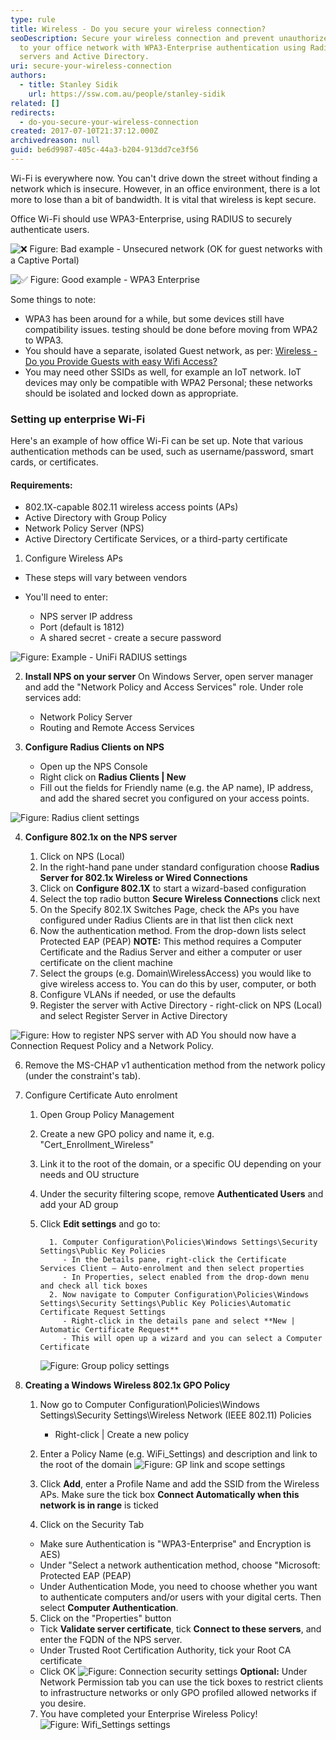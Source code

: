 ```yaml
---
type: rule
title: Wireless - Do you secure your wireless connection?
seoDescription: Secure your wireless connection and prevent unauthorized access
  to your office network with WPA3-Enterprise authentication using Radius
  servers and Active Directory.
uri: secure-your-wireless-connection
authors:
  - title: Stanley Sidik
    url: https://ssw.com.au/people/stanley-sidik
related: []
redirects:
  - do-you-secure-your-wireless-connection
created: 2017-07-10T21:37:12.000Z
archivedreason: null
guid: be6d9987-405c-44a3-b204-913dd7ce3f56
---
```

Wi-Fi is everywhere now. You can't drive down the street without finding a network which is insecure. However, in an office environment, there is a lot more to lose than a bit of bandwidth. It is vital that wireless is kept secure.

Office Wi-Fi should use WPA3-Enterprise, using RADIUS to securely authenticate users.

<!--endintro-->

![❌ Figure: Bad example - Unsecured network (OK for guest networks with a Captive Portal)](wifi-unsecured.jpg)

![✅ Figure: Good example - WPA3 Enterprise](ios-wpa3-ent.png)

Some things to note:

* WPA3 has been around for a while, but some devices still have compatibility issues. testing should be done before moving from WPA2 to WPA3.
* You should have a separate, isolated Guest network, as per: [Wireless - Do you Provide Guests with easy Wifi Access?](https://www.ssw.com.au/rules/easy-wifi-access/)
* You may need other SSIDs as well, for example an IoT network. IoT devices may only be compatible with WPA2 Personal; these networks should be isolated and locked down as appropriate.

### Setting up enterprise Wi-Fi

Here's an example of how office Wi-Fi can be set up. Note that various authentication methods can be used, such as username/password, smart cards, or certificates.

#### Requirements:

* 802.1X-capable 802.11 wireless access points (APs)
* Active Directory with Group Policy
* Network Policy Server (NPS)
* Active Directory Certificate Services, or a third-party certificate

1. Configure Wireless APs

* These steps will vary between vendors
* You'll need to enter:

  * NPS server IP address
  * Port (default is 1812)
  * A shared secret - create a secure password

![Figure: Example - UniFi RADIUS settings](unifi-radius.png)

2. **Install NPS on your server**
   On Windows Server, open server manager and add the "Network Policy and Access Services" role. Under role services add:

   * Network Policy Server
   * Routing and Remote Access Services
3. **Configure Radius Clients on NPS**

   * Open up the NPS Console
   * Right click on **Radius Clients | New**
   * Fill out the fields for Friendly name (e.g. the AP name), IP address, and add the shared secret you configured on your access points.

![Figure: Radius client settings](NPS2.png)

4. **Configure 802.1x on the NPS server**

   1. Click on NPS (Local)
   2. In the right-hand pane under standard configuration choose **Radius Server for 802.1x Wireless or Wired Connections**
   3. Click on **Configure 802.1X** to start a wizard-based configuration
   4. Select the top radio button **Secure Wireless Connections** click next
   5. On the Specify 802.1X Switches Page, check the APs you have configured under Radius Clients are in that list then click next
   6. Now the authentication method. From the drop-down lists select Protected EAP (PEAP)
      **NOTE:** This method requires a Computer Certificate and the Radius Server and either a computer or user certificate on the client machine
   7. Select the groups (e.g. Domain\WirelessAccess) you would like to give wireless access to. You can do this by user, computer, or both
   8. Configure VLANs if needed, or use the defaults
   9. Register the server with Active Directory - right-click on NPS (Local) and select Register Server in Active Directory

![Figure: How to register NPS server with AD](NPS.png)
You should now have a Connection Request Policy and a Network Policy.

6. Remove the MS-CHAP v1 authentication method from the network policy (under the constraint's tab).
7. Configure Certificate Auto enrolment

   1. Open Group Policy Management
   2. Create a new GPO policy and name it, e.g. "Cert_Enrollment_Wireless"
   3. Link it to the root of the domain, or a specific OU depending on your needs and OU structure
   4. Under the security filtering scope, remove **Authenticated Users** and add your AD group
   5. Click **Edit settings** and go to:

      ```
        1. Computer Configuration\Policies\Windows Settings\Security Settings\Public Key Policies  
           - In the Details pane, right-click the Certificate Services Client – Auto-enrolment and then select properties
           - In Properties, select enabled from the drop-down menu and check all tick boxes
        2. Now navigate to Computer Configuration\Policies\Windows Settings\Security Settings\Public Key Policies\Automatic Certificate Request Settings
           - Right-click in the details pane and select **New | Automatic Certificate Request**
           - This will open up a wizard and you can select a Computer Certificate
      ```

      ![Figure: Group policy settings](Cert4.png)
8. **Creating a Windows Wireless 802.1x GPO Policy**

   1. Now go to Computer Configuration\Policies\Windows Settings\Security Settings\Wireless Network (IEEE 802.11) Policies

      * Right-click | Create a new policy
   2. Enter a Policy Name (e.g. WiFi_Settings) and description and link to the root of the domain
      ![Figure: GP link and scope settings](Cert3.png)
   3. Click **Add**, enter a Profile Name and add the SSID from the Wireless APs. Make sure the tick box **Connect Automatically when this network is in range** is ticked
   4. Click on the Security Tab

   * Make sure Authentication is "WPA3-Enterprise" and Encryption is AES)
   * Under "Select a network authentication method, choose "Microsoft: Protected EAP (PEAP)
   * Under Authentication Mode, you need to choose whether you want to authenticate computers and/or users with your digital certs. Then select **Computer Authentication**.

   5. Click on the "Properties" button

   * Tick **Validate server certificate**, tick **Connect to these servers**, and enter the FQDN of the NPS server.
   * Under Trusted Root Certification Authority, tick your Root CA certificate
   * Click OK
     ![Figure: Connection security settings](Cert2.png)
     **Optional:** Under Network Permission tab you can use the tick boxes to restrict clients to infrastructure networks or only GPO profiled allowed networks if you desire.

   7. You have completed your Enterprise Wireless Policy!
      ![Figure: Wifi_Settings settings](GPU.png)
